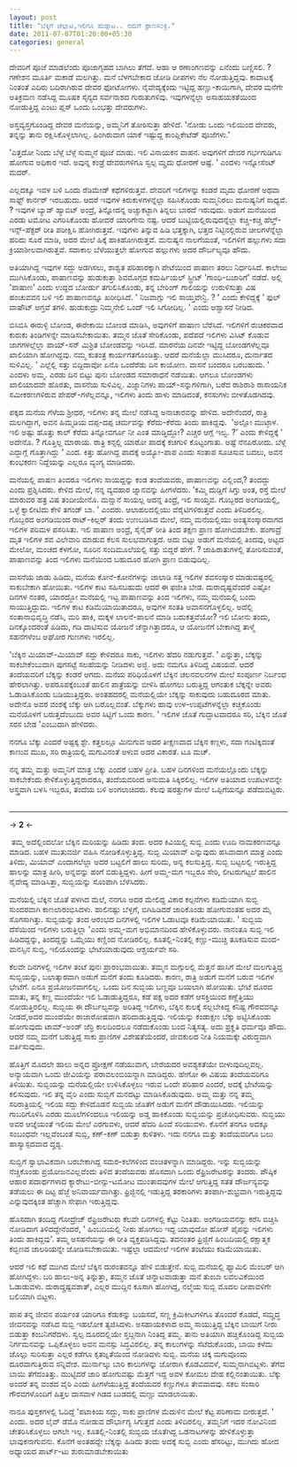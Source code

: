 ```yaml
--- 
layout: post 
title: "ಬೆಕ್ಕಿಗೆ ಚೆಲ್ಲಾಟ,ಇಲಿಗೂ ಹುಡ್ಗಾಟ.. ನಮಗೆ ಪ್ರಾಣಸ೦ಕ್ಟ." 
date: 2011-07-07T01:20:00+05:30 
categories: general
---
```


ದೇವರಿಗೆ ಪೂಜೆ ಮಾಡಲೆಂದು ಪೂಜಾಗೃಹದ ಬಾಗಿಲು ತೆಗೆದೆ. ಆಹಾ ಆ ರಣಾಂಗಣವನ್ನು ಏನೆಂದು
ಬಣ್ಣಿಸಲಿ. ? ಗಣೇಶನ ಮೂರ್ತಿ ಮಕಾಡೆ ಮಲಗಿತ್ತು. ಮನೆ ಬೆಳಗಬೇಕಾದ ಜೋಡಿ ದೀಪಗಳು ನೆಲ
ನೋಡುತ್ತಿದ್ದವು. ಕಾದಾಟಕ್ಕೆ ನಿಂತಂತೆ ಎದಿರು ಬದಿರಾಗಿರುವ ದೇವರ ಫೋಟೋಗಳು.
ನೈವೇದ್ಯಕ್ಕೆಂದು ಇಟ್ಟಿದ್ದ ಹಣ್ಣು-ಕಾಯಿಗಾಗಿ, ದೇವರ ಮನೆಗೇ ಅತಿಕ್ರಮಣ ನಡೆಸಿದ್ದ
ಮೂಷಕ ಸೈನ್ಯದ ಸರ್ವನಾಶದ ಗುರುತುಗಳಿವು. ಇವುಗಳನ್ನೆಲ್ಲಾ ಅಸಾಹಯಕತೆಯಿಂದ ನೋಡುತ್ತಿದ್ದ
ಎಂಟು ಪ್ಲಸ್ ಒಂದು ಒಂಭತ್ತು ದೇವರುಗಳು. 
<!--more-->
ಅಸ್ತವ್ಯಸ್ತಗೊಂಡಿದ್ದ ದೇವರ ಮನೆಯನ್ನು, ಅಮ್ಮನಿಗೆ ತೋರಿಸುತ್ತಾ ಹೇಳಿದೆ. 'ನೋಡು ಒಂದು
ಇಲಿಯಿಂದ ದೇವರು, ತನ್ನನ್ನು ತಾನು ರಕ್ಷಿಸಿಕೊಳ್ಳಲಾಗಿಲ್ಲ. ಹಿಂಗಿರುವಾಗ ಯಾಕೆ
ಇಷ್ಟುದ್ದ ಕಾಂಪ್ಲಿಕೇಟೆಡ್ ಪೂಜೆಗಳು.'  

'ಎತ್ತದೋ ನಿಂದು ಬೆಳ್ಗೆ ಬೆಳ್ಗೆ ಸುಮ್ಮನೆ ಪೂಜೆ ಮಾಡು. ಇಲಿ ವಿನಾಯಕನ ವಾಹನ.
ಅವುಗಳಿಗೆ ದೇವರ ಗರ್ಭಗುಡಿಗೂ ಹೋಗುವ ಅಧಿಕಾರ ಇದೆ. ಅವುನ್ನ ಕಂಡ್ರೆ ದೇವರುಗಳಿಗೂ
ಸ್ವಲ್ಪ ಮೄದು ಧೋರಣೆ ಆಷ್ಟೆ. ' ಎಂದಳು ಇನ್ನೋಸೆಂಟ್ ಮದರ್. 

ಎಲ್ಲದಕ್ಕೂ ಇವಳ ಬಳಿ ಒಂದು ರೆಡಿಮೇಡ್ ಕಥೆಗಳಿರುತ್ತವೆ. ದೇವರಿಗೆ ಇಲಿಗಳನ್ನು ಕಂಡರೆ
ಮೃದು ಧೋರಣೆ ಅಥವಾ ಸಾಫ್ಟ್ ಕಾರ್ನರ್ ಇರಬಹುದು. ಆದರೆ ಇವುಗಳ ಕಿರುಕುಳಗಳನ್ನೆಲ್ಲಾ
ಸಹಿಸಿಕೊಂಡು ಸುಮ್ಮನಿರಲು ಮನುಷ್ಯನಿಗೆ ಸಾಧ್ಯವೆ. ? ಇವುಗಳ ಬ್ಯಾಡ್ ಹ್ಯಾಬಿಟ್
ಅಂದ್ರೆ, ತಿನ್ನೋದನ್ನ ಅಚ್ಚುಕಟ್ಟಾಗಿ ತಿನ್ನಲು ಬಾರದೆ ಇರುವುದು. ಅಡುಗೆ ಮನೆಯಿಂದ
ಎರಡು ಟಮೋಟ ಎಗರಿಸಿಕೊಂಡು ಹೋದರೆ ಯಾರಿಗೇನು ನಷ್ಟ. ಆದರೆ ಬುಟ್ಟಿಯಲ್ಲಿರುವುದನ್ನೆಲ್ಲಾ
ಕಚ್ಚಿ-ಕಚ್ಚಿ ಹೆಲ್ತ್-ಇನ್ಸ್-ಪೆಕ್ಟರ್ ರೀತಿ ಪರೀಕ್ಷಿಸಿ ಹೋಗಿರುತ್ತವೆ. ಇವುಗಳು
ತಿನ್ನುವ ಹಿಡಿ ಭತ್ತಕ್ಕಾಗಿ, ಭತ್ತದ ನಿಟ್ಟಿನಲ್ಲಿರುವ ಚೀಲಗಳೆನ್ನೆಲ್ಲಾ ಹರಿದು ಸೂರೆ
ಮಾಡಿ, ಅದರ ಮೇಲೆ ಹಿಕ್ಕೆ ಹಾಕಿಹೋಗಿರುತ್ತವೆ. ಮನುಷ್ಯನ ನಾಲಗೆಯಂತೆ, ಇಲಿಗಳಿಗೆ
ಹಲ್ಲುಗಳು ಸದಾ ಕ್ರಿಯಾಶೀಲವಾಗಿರುತ್ತವೆ. ಸದಾಕಾಲ ಬೆಳೆಯುತ್ತಲೇ ಹೋಗುವ ಹಲ್ಲುಗಳು ಅದರ
ದೌರ್ಬಲ್ಯವೂ ಹೌದು. 

ಅತಿಯಾಗಿದ್ದ ಇವುಗಳ ಸದ್ದು ಅಡಗಿಸಲು, ಶಾಶ್ವತ ಪರಿಹಾರಕ್ಕಾಗಿ ಪೇಟೆಯಿಂದ ಪಾಷಾಣ ತರಲು
ನಿರ್ಧರಿಸಿದೆ. ಕಾಲೇಜು ಮುಗಿಸಿಕೊಂಡು, ಪಾಷಾಣವನ್ನು ಹುಡುಕುತ್ತಾ ಶಿವಮೊಗ್ಗದ
ಕಮರ್ಷಿಯಲ್ ಸ್ಟ್ರೀಟ್ 'ಗಾಂಧಿ-ಬಜಾರಿಗೆ' ನಡೆದೆ. ಅಲ್ಲಿ 'ಪಾಷಾಣ' ಎಂದು ಉದ್ದದ
ಬೋರ್ಡು ತಗುಲಿಸಿಕೊಂಡು, ತನ್ನ ಬೇರಿಂಗ್ ಗಾಲಿಯನ್ನು ಉರುಳಿಸುತ್ತಾ ವಿಷ ಹಂಚುವವನ ಬಳಿ
ಇಲಿ ಪಾಷಾಣವನ್ನೂ ಖರೀಧಿಸಿದೆ. ' ನಿಜವಾಗ್ಲು ಇಲಿ ಸಾಯ್ತವೇನ್ರಿ. ? ' ಎಂದು
ಕೇಳಿದ್ದಕ್ಕೆ ' ಫುಲ್ ವಾಷೌಟ್ ಆಗ್ತವೆ ತಗಳಿ. ಹುಡುಕುದ್ರು ನಿಮ್ಮನೇಲಿ ಒಂದ್ ಇಲಿ
ಸಿಗೋದಿಲ್ಲ. ' ಎಂದು ಆಶ್ವಾಸನೆ ನೀಡಿದ. 

ಬಿಸಿಬಿಸಿ ಈರುಳ್ಳಿ ಬೋಂಡ, ಈರೇಕಾಯಿ ಬೋಂಡ ಮಾಡಿಸಿ, ಅವುಗಳಿಗೆ ಪಾಷಾಣ ಬೆರೆಸಿದೆ.
ಇಲಿಗಳಿಗೆ ರುಚಿಕರವಾದ ಕುರುಕು ತಿಂಡಿಗಳನ್ನೇ ಮಾಡಿಸಬೇಕಾಯಿತು. ತಮ್ಮನ ಜೊತೆ
ಸೇರಿಕೊಂಡು, ಪದೆಪದೆ ಇಲಿಗಳು ವಿಸಿಟ್ ಕೊಡುವ ಜಾಗಗಳಲ್ಲೆಲ್ಲಾ ಪಾಯ್-ಸನ್ ಮಿಶ್ರಿತ
ಬೋಂಡವನ್ನು ಇರಿಸಿದೆ. ಮಾರನೆಯ ದಿನವೇ ಇಟ್ಟಿದ್ದ ಬೋಂಡಗಳೆಲ್ಲವೂ ಖಾಲಿಯಾಗಿ
ಹೋಗಿದ್ದವು. ನಮ್ಮ ಕುತಂತ್ರ ಕಾರ್ಯಗತಗೊಂಡಿತ್ತು. ಆದರೆ ಮನೆಯೆಲ್ಲಾ ಮುಸಿದರೂ,
ದುರ್ನಾತದ ಸುಳಿವಿಲ್ಲ. ' ಎಲ್ಲೆಲ್ಲಿ ಸತ್ತು ಬಿದ್ದಿದಾವೋ ಏನೊ ಒಂದೆರೆಡು ದಿನ ಕಾಯೋಣ.
ವಾಸನೆ ಬಂದರೂ ಬರಬಹುದು. ' ಎಂದಳು ಅಮ್ಮ. ಎರಡು ದಿನ ಬಿಟ್ಟು ಪುನಃ ಬೋಂಡದ ಸಮಾರಾಧನೆ
ನಡೆಯಿತು. ಆಗಲೂ ಬೋಂಡಗಳು ಖಾಲಿಯಾದವೇ ಹೊರತು, ವಾಸನೆಯ ಸುಳಿವಿಲ್ಲ. ವಿಜ್ನಾನಿಗಳು
ಪಾಯ್-ಸನ್ನುಗಳಿಗಾಗಿ, ಬರೆದ ರಾಶಿರಾಶಿ ರಾಸಾಯನಿಕ ಸಮೀಕರಣಗಳಿರುವ
ಪೇಪರ್-ಗಳೆಲ್ಲವನ್ನೂ, ಇಲಿಗಳು ತಿಂದು ಹಾಳು ಮಾಡಿದಂತೆ, ಕನಸುಗಳು ಬೀಳತೊಡಗಿದವು. 

ಪಕ್ಕದ ಮನೆಯ ಗೆಳೆಯ ಶ್ರೀಧರ, ಇಲಿಗಳು ತನ್ನ ಮೇಲೆ ನಡೆಸಿದ್ದ ಅನಾಚಾರವನ್ನು ಹೇಳಿದ.
ಅದೇನೆಂದರೆ, ರಾತ್ರಿ ಮಲಗಿದ್ದಾಗ, ಅವನ ಹಿಮ್ಮಡಿಯ ದಪ್ಪ-ದಪ್ಪ ಚರ್ಮವನ್ನು
ಕೆರೆದು-ಕೆರೆದು ತಿಂದು ಹಾಕಿದ್ದವು. 
'ಅಲ್ಲೋ ಮುಟ್ಠಾಳ. ಇಲಿ ಅಷ್ಟು ಹೊತ್ತು ಕಾಲ್ ಕೆರೆದು ತಿನ್ನೋವರ್ಗೂ ನೀ ಎಂತ
ಮಾಡ್ತಿದ್ದೋ? ಎಚ್ಚರ ಆಗ್ಲೆ ಇಲ್ವ. ?' ಎಂದು ಕೇಳಿದ್ದಕ್ಕೆ ' ಅದೇನೊ. ? ಗೊತ್ತಿಲ್ಲ
ಮಾರಾಯ. ರಾತ್ರಿ ಕನ್ಸಲ್ಲಿ ಯಾರೋ ಪಾದಕ್ಕೆ ಕಚಗುಳಿ ಕೊಟ್ಟಂಗಾತು. ಅಷ್ಟೆ ನೆನಪಿರೋದು.
ಬೆಳ್ಗೆ ಎದ್ದಾಗ್ಲೆ ಗೊತ್ತಾಗಿದ್ದು ' ಎಂದ. ಕಿತ್ತು ಹೋಗಿದ್ದ ಪಾದಕ್ಕೆ ಅಯ್ಯೋ-ಪಾಪ
ಎಂದು ಸಂತಾಪ ಸೂಚಿಸುವ ಬದಲು, ಅವನ ಕುಂಭಕರಣ ನಿದ್ದೆಯನ್ನು ಎಲ್ಲರೂ ವ್ಯಂಗ್ಯ
ಮಾಡಿದರು. 

ಮನೆಯಲ್ಲಿ ಪಾಷಣ ತಿಂದರೂ ಇಲಿಗಳು ಸಾಯದ್ದನ್ನು ಕಂಡ ತಂದೆಯವರು, ಪಾಷಾಣವನ್ನು
ಎಲ್ಲಿಂದ,? ತಂದದ್ದು ಎಂದು ಪ್ರಶ್ನಿಸಿದರು. ಕೇಳಿದ ಮೇಲೆ, ನನ್ನ ವ್ಯವಹಾರ ಜ್ನಾನವನ್ನು
ಹೀಗಳೆದರು. 'ಕಮ್ಮಿ ದುಡ್ಡಿಗೆ ಸಿಗ್ತು ಅಂತ, ರಸ್ತೆ ಮೇಲೆ ಮಾರುವರ ಹತ್ರ ವಿಷ
ತಂದೀಯೇನೊ. ಮನ್ಷಾನೆ ಸಾಯಲ್ಲ ಅದನ್ನ ತಿಂದ್ರೆ, ಇಲಿ ಸಾಯ್ತವ. ಗೊಬ್ಬರದ ಅಂಗಡಿಯಲ್ಲಿ,
ಒಳ್ಳೆ ಕ್ವಾಲೀಟಿದು ಕೇಳಿ ತಗಂಡ್ ಬಾ. ' ಎಂದರು. ಆಲಾಹಲದಲ್ಲಿಯು ವೆರೈಟಿಗಳಿರುತ್ತವೆ
ಎಂದು ತಿಳಿದಿರಲಿಲ್ಲ. ಗೊಬ್ಬರದ ಅಂಗಡಿಯಿಂದ ರಾಟ್-ಕಿಲ್ಲರ್ ತಂದು ಉಣಬಡಿಸಿದ ಮೇಲೆ,
ನಮ್ಮ ಮನೆಯಲ್ಲಿಯು ಅಂತ್ಯಸಂಸ್ಕಾರವಾಗದ ಇಲಿಗಳ ಪರಿಮಳ ಪಸರಿಸಿತು. ಇಲಿ ಪಾಷಾಣ ಅಂದ್ರೆ,
ಸೈನೈಡ್ ರೀತಿ ತಿಂದ ತಕ್ಷಣ ಪ್ರಾಣ ಹೋಗಿಬಿಡಬೇಕು. ಹಂಗಾದ್ರೆ ಮೃತ ಇಲಿಗಳ ಶವ ವಿಲೇವಾರಿ
ಮಾಡುವ ಕೆಲಸ ಸುಲಭವಾಗುತ್ತದೆ. ಅದು ಬಿಟ್ಟು ಅಡುಗೆ ಮನೆಯಲ್ಲಿ ತಿಂದವು, ಅಟ್ಟದ ಮೇಲೋ,
ಮಂಚದ ಕೆಳಗೋ, ಸೂರಿನ ಸಂದಿಮೂಲೆಯಲ್ಲಿ ಸತ್ತು ಬಿದ್ದರೆ ಹೇಗೆ. ? ಜಾಹಿರಾತುಗಳಲ್ಲಿ
ತೋರಿಸುವಂತೆ, ಪಾಷಾಣವನ್ನು ತಿಂದ ಇಲಿಗಳು ಮನೆಯಿಂದ ಬಹುದೂರ ಹೋಗಿ ಪ್ರಾಣ
ಬಿಡುವುದಿಲ್ಲ. 

ವಾಸನೆಯ ಜಾಡು ಹಿಡಿದು, ಮನೆಯ ಕೋನೆ-ಕೋನೆಗಳನ್ನು ಜಾಲಾಡಿ ಸತ್ತ ಇಲಿಗಳ ಶವಸಂಸ್ಕಾರ
ಮಾಡುವಷ್ಟರಲ್ಲಿ ಸಾಕುಬೇಕಾಗಿ ಹೋಯಿತು. ಇಲಿಗಳ ಕಾಟ ಸಹಿಸಬಹುದು ಆದರೆ ಈ ಫಜೀತಿ ಬೇಡ.
ದುರಾದೃಷ್ಟವೆಂದರೆ ಎಷ್ಟೋ ದಿನಗಳ ನಂತರ, ಯಾರದ್ದೋ ಮನೆಯಲ್ಲಿ ಇಟ್ಟ ಪಾಷಾಣವನ್ನು ತಿಂದ
ಇಲಿಗಳು, ನಮ್ಮ ಮನೆಯಲ್ಲಿ ಬಂದು ಸಾಯುತ್ತಿದ್ದುದು. ಇಲಿಗಳ ಕಾಟ ಕಡಿಮೆಯಾಯಿತಾದರೂ,
ಅವುಗಳ ಸಂತತಿ ಅವಾಸನಗೊಳ್ಳಲಿಲ್ಲ. ಅದೆಲ್ಲಿ ಸಂತಾನಾಭಿವೃದ್ಧಿ ನಡೆಸಿ, ಮರಿ ಹಾಕಿ,
ಮಕ್ಕಳ ಲಾಲನೆ-ಪಾಲನೆ ಮಾಡಿ ಬದುಕತ್ತವೆಯೋ? ಇಲಿ ಬೋನು ತಂದು, ದಿನಕ್ಕೊಂದರಂತೆ ಹಿಡಿದು,
ಗಡಿ ದಾಟಿಸುವ ಯೋಜನೆ ಚೆನ್ನಾಗಿತ್ತಾದರೂ, ಆ ಯೋಜನೆಗೆ ಬೇಕಾಗಿದ್ದ ತಾಳ್ಮೆ ಸಹನೆಗಳೆಂಬ
ಅಘೋರ ಗುಣಗಳು ಇರಲಿಲ್ಲ. 

'ಬೆಕ್ಕಿನ ಮಿಯಾವ್-ಮಿಯಾವ್ ಸದ್ದು ಕೇಳಿದರೂ ಸಾಕು, ಇಲಿಗಳು ಹೆದರಿ ನಡುಗುತ್ತವೆ. '
ಎನ್ನುತ್ತಾ, ಬೆಕ್ಕನ್ನು ಸಾಕಬೇಕೆಂಬುದಾಗಿ ಪುಗಸಟ್ಟೆ ಸಲಹೆಯನ್ನು ನೀಡಿದಳು ಅಜ್ಜಿ.
ಅದು ನಮಗೂ ತಿಳಿದಿದ್ದ ವಿಷಯವೆ. ಆದರೆ ತಂದೆಯವರಿಗೆ ಬೆಕ್ಕನ್ನು ಕಂಡರೆ ಆಗದು. ಮನೆಯ
ಪರಿಧಿಯೊಳಗೆ ಬೆಕ್ಕಿನ ಚಲನವಲನಗಳ ಮೇಲೆ ಸಂಪೂರ್ಣ ನಿರ್ಬಂಧ ಹೇರಲಾಗಿತ್ತು.
ಅಪರೂಪಕ್ಕೆಂಬಂತೆ ಹಾಲಿನ ಪಾತ್ರೆಯನ್ನು ಬೀಳಿಸಿ ಹೋಗಲು ಬರುತ್ತಿದ್ದ ಆಗಂತುಕ
ಬೆಕ್ಕನ್ನೇ ಅವರು ಓಡಾಡಿಸಿಕೊಂಡು ಬಡಿಯುತ್ತಿದ್ದರು. ಅಂತಹದರಲ್ಲಿ ಮನೆಯಲ್ಲಿಯೇ
ಬೆಕ್ಕನ್ನು ಸಾಕುವುದು ಬಹುದೂರದ ಮಾತು. ಅದೇನೊ ಅವರ ವಂಶಕ್ಕೆ ಬೆಕ್ಕು ಆಗಿ
ಬರೊಲ್ಲವಂತೆ. ಬೆಕ್ಕುಗಳು ಹಾವು ಉಳ-ಉಪ್ಪಟೆಗಳನ್ನೆಲ್ಲಾ ಕಚ್ಚಿಕೊಂಡು ಮನೆಯೊಳಗೆ
ಬರುತ್ತದೆಂಬುದು ಅವರ ಸಿಟ್ಟಿಗೆ ಒಂದು ಕಾರಣ. ' ಇಲಿಗಳ ಜೊತೆ ಗುದ್ದಾಟವಾದರೂ ಸರಿ,
ಬೆಕ್ಕಿನ ಜೊತೆ ಸರಸ ಬೇಡ 'ಎಂಬುದಾಗಿ ಹೇಳಿದರು. 

ನನಗೂ ಬೆಕ್ಕು ಎಂದರೆ ಅಷ್ಟಕ್ಕ ಶ್ಟೇ. ಕತ್ತಲಲ್ಲೂ ಮಿನುಗುವ ಅದರ ತೀಕ್ಷಣವಾದ ಬೆಕ್ಕಿನ
ಕಣ್ಗಳು, ಸದಾ ಗಂಟಿಕ್ಕಿದಂತೆ ಕಾಣುವ ಮುಖ, ಸರಿ ರಾತ್ರಿಯಲ್ಲಿ ಮಗುವಿನಂತೆ ಅಳುವ ಅದರ
ವಿಕಾರತೆ. ಟೂ ಮಚ್. 

ನನ್ನ ತಮ್ಮ ಮತ್ತು ಅಮ್ಮನಿಗೆ ಮಾತ್ರ ಬೆಕ್ಕು ಎಂದರೆ ಬಹಳ ಪ್ರೀತಿ. ಬಹಳ ದಿನಗಳಿಂದ
ಮನೆಯಲ್ಲೊಂದು ಬೆಕ್ಕನ್ನು ಸಾಕಬೇಕೆಂದು ಕೇಳಿಕೊಳ್ಳುತ್ತಿದ್ದರಾದರೂ, ತಂದೆಯವರಿಂದ
ಅನುಮತಿ ಸಿಕ್ಕಿರಲಿಲ್ಲ. ಇಲಿಗಳ ಅತಿಯಾದ ಉಪಟಳವನ್ನೇ ಅಸ್ತ್ರವಾಗಿ ಬಳಸಿ ಇಬ್ಬರೂ,
ತಂದೆಯ ಬಳಿ ಅಂಗಲಾಚಿದರು. ಕೆಲವು ಷರತ್ತುಗಳ ಮೇಲೆ ಒಪ್ಪಿಗೆಯನ್ನೂ ಪಡೆದುಬಿಟ್ಟರು.   

---

-> **2** <-

 ತಮ್ಮ ಅದೆಲ್ಲಿಂದಲೋ ಬೆಕ್ಕಿನ ಮರಿಯನ್ನು ಹಿಡಿದು ತಂದ. ಅದರ ಕಿವಿಯಲ್ಲಿ ಸುಬ್ಬಿ ಎಂದು
ಊದಿ ನಾಮಕರಣವನ್ನೂ ಮಾಡಿದ. ಬಹಳ ಮುತುವರ್ಜಿ ವಹಿಸಿ ನೋಡಿಕೊಳ್ಳುತ್ತಿದ್ದ. ಸುಬ್ಬಿ
ಮಿಯಾವ್ ಎನ್ನುವುದು ಹಸಿವಾದಾಗ ಮಾತ್ರ ಎಂದು ತಿಳಿದು, ಮಿಯಾವ್ ಎಂದಾಗಲೆಲ್ಲಾ ಅದರ
ಬಟ್ಟಲಿಗೆ ಹಾಲು ಸುರಿದು, ಅನ್ನ ಕಲಸುತ್ತಿದ್ದ. ಸುಬ್ಬಿ ಬಟ್ಟಲಲ್ಲಿ ಇರುತ್ತಿದ್ದ
ಹಾಲನ್ನು ಮಾತ್ರ ಹೀರಿ, ಅನ್ನವನ್ನು ಹಂಗೆ ಬಿಡುತ್ತಿದ್ದಳು. ಹೀಗೆ ಅಮ್ಮ-ಮಗ ಇಬ್ಬರೂ
ಸೇರಿ, ಲೀಟರುಗಟ್ಟಲೆ ಹಾಲಿನ ನೈವೇದ್ಯ ಮಾಡಿಸಿತ್ತಾ, ಸುಬ್ಬಿಯನ್ನು ಸೊಂಪಾಗಿ
ಬೆಳೆಸಿದರು. 

ಮನೆಯಲ್ಲಿ ಬೆಕ್ಕಿನ ಜೊತೆ ಪಳಗಿದ ಮೆಲೆ, ನನಗೂ ಅದರ ಮೇಲಿದ್ದ ವಿಕಾರ ಕಲ್ಪನೆಗಳು
ಕಡಿಮೆಯಾಗಿ ಸುಬ್ಬಿ ಸುಂದರವಾಗಿ ಕಾಣಲಾರಂಭಿಸಿದಳು. ಹಾಲಿನಷ್ಟು ಬೆಳ್ಳಗೆ,
ಬಿಗಿಹಿಡಿದರೆ ಜಾರಿಕೊಂಡು ಹೋಗುವಂತಹ ಅದರ ಮೈ ಸೊಗಸಾಗಿತ್ತು. ಸುಬ್ಬಿಯನ್ನು ತಂದ ಆರಂಭದ
ದಿನಗಳಲ್ಲಿ ಇಲಿಗಳ ಓಡಾಟವೂ ಕಡಿಮೆಯಾಯಿತು. ' ಸುಬ್ಬಿಯ ದೆಸೆಯಿಂದ ಇಲಿಗಳು
ಬರುತ್ತಿಲ್ಲಾ 'ಎಂದು ಅಮ್ಮ-ಮಗ ಅಭಿಮಾನದಿಂದ ಹೇಳಿಕೊಳ್ಳುವರು. ನಾನಂತೂ ಸುಬ್ಬಿ ಇಲಿ
ಹಿಡಿದದ್ದನ್ನು, ತಿಂದದ್ದನ್ನು ಒಮ್ಮೆಯು ಕಣ್ಣಿಂದ ನೋಡಿರಲಿಲ್ಲ. ಕೂತಲ್ಲಿ-ನಿಂತಲ್ಲಿ
ಕಣ್ಣು-ಮುಚ್ಚಿ ತೂಕಡಿಸುವ ಮಂದ-ಮನಸ್ಸಿನ ಸುಬ್ಬಿ, ಇಲಿಯೊಂದನ್ನು ಭೇಟೆಯಾಡುವುದು
ಆಶ್ಚರ್ಯವೇ ಸರಿ. 

ಕೆಲವೇ ದಿನಗಳಲ್ಲಿ ಇಲಿಗಳ ತಂಟೆ ಪುನಃ ಪ್ರಾರಂಭವಾಯಿತು. ತಮ್ಮನ ಮಗ್ಗುಲಲ್ಲಿ ಮೆತ್ತನೆ
ಹಾಸಿಗೆ ಮೇಲೆ ಮಲಗುತ್ತಿದ್ದ ಸುಬ್ಬಿಯನ್ನು, ಬಲಾತ್ಕಾರವಾಗಿ ಅಡುಗೆ ಮನೆಗೆ ತಂದು
ಕೂಡಿದರು. ಕಾರಣ, ರಾತ್ರಿ ಅಡುಗೆ ಮನೆಗೆ ಬರುವ ಇಲಿಗಳ ಭೇಟೆಗೆ. ಏನೂ
ಪ್ರಯೋಜನವಾಗಲಿಲ್ಲ. ಒಂದು ದಿನ ಸುಬ್ಬಿಯ ಬಣ್ಣವೂ ಬಯಲಾಗಿ ಹೋಯಿತು. ಭೇಟೆ ದೂರದ ಮಾತು,
ತನ್ನ ಕಣ್ಣ ಮುಂದೆಯೇ ಇಲಿ ಓಡಾಡುತ್ತಿದ್ದರೂ, ಕಡೆ ಪಕ್ಷ ಅದರ ಕಡೆಗೆ ಆಸಕ್ತಿಯಿಂದ
ಕಣ್ಣೆತ್ತಿಯು ನೋಡುತ್ತಿರಲಿಲ್ಲ. ಸುಬ್ಬಿಯ ಈ ದೌರ್ಬಲ್ಯವನ್ನು ಅರಿತಿದ್ದ ಇಲಿಗಳು,
ಬೆಕ್ಕಿನ ಕುಲಕ್ಕೆ ಸಲ್ಲಬೇಕಿದ್ದ ಕನಿಷ್ಟ ಗೌರವವನ್ನೂ ನೀಡದೆ,ಅದರ ಮುಂದೆಯೇ
ರಾಜಾರೋಷವಾಗಿ ಹರಿದಾಡುತ್ತಿದ್ದವು. ಇಲಿಯನ್ನು ಕಂಡಾಕ್ಷಣ ಬೆಕ್ಕು ಅಟ್ಟಿಸಿಕೊಂಡು
ಹೋಗುವುದು ಟಾಮ್-ಅಂಡ್ ಜೆರ್ರಿ ಕಾಲದಿಂದಲೂ ನಡೆದುಕೊಂಡು ಬಂದ ನಿತ್ಯಸತ್ಯ. ಅದು
ಪ್ರಕೄತಿ ಧರ್ಮವೂ ಹೌದು. ಆದರೆ ನಮ್ಮ ಮನೆಗೆ ಬರುತ್ತಿದ್ದ ಸಾಕು ಪ್ರಾಣಿಗಳ
ವಿಶೇಷತೆಯೆಂದರೆ, ಜೀವಕುಲದ ನೀತಿ ನಿಯಮಕ್ಕೇ ವಿರುದ್ಧವಾಗಿ ವರ್ತಿಸುವುದು. 

ಹೊತ್ತಿಗೆ ಮೊದಲೇ ಹಾಲು ಅನ್ನದ ಪ್ರೋಕ್ಷಣೆ ನಡೆಯುವಾಗ, ಬೇರೆಯದರ ಅವಶ್ಯಕತೆಯೇ
ಬೀಳುವುದಿಲ್ಲವಲ್ಲ. ಅನ್ಯಾಯವಾಗಿ ಒಂದು ಜೀವಿಯನ್ನು ಪರಾವಲಂಬಿಯನ್ನಾಗಿ ಮಾಡಿದ್ದರು.
ಹೇಗೋ ಈ ವಿಷಯ ತಂದೆಯವರಿಗೂ ತಿಳಿಯಿತು. ಸುಬ್ಬಿಯನ್ನು ಮನೆಯಲ್ಲಿಯೇ ಉಳಿಸಿಕೊಳ್ಳಲು
ಇರುವ ಒಂದೇ ಪರಿಹಾರ ಎಂದರೆ, ಅದಕ್ಕೆ ಭೇಟೆಯನ್ನು ಕಲಿಸುವುದು. ಇಲಿ ತನ್ನ ವೈರಿ ಎಂದು
ಸುಬ್ಬಿಗೆ ಮನದಟ್ಟು ಮಾಡಿಸಿಕೊಡುವುದು. ಅಮ್ಮ ಮತ್ತು ನನ್ನ ತಮ್ಮ ಸರಿರಾತ್ರಿಯಲ್ಲಿ
ಇಲಿಯ ಸದ್ದು ಕೇಳಿದೊಡನೆ ಸುಬ್ಬಿಯ ಜೊತೆಗೆ ಅಡುಗೆ ಮನೆಗೆ ದೌಡಾಯಿಸಿದರು. ಇಲಿಯನ್ನು
ಗಾಬರಿಗೊಳಿಸಿ ಎರಡು ಮೂಲೆಗಳಿಂದಲೂ ಇಲಿಯನ್ನು ಅಡ್ಡ ಹಾಕಿಕೊಂಡು ಸುಬ್ಬಿಯನ್ನು
ಪ್ರಚೋಧಿಸುವರು. ಸುಬ್ಬಿಯು ಅವರ ಆಜ್ನೆಯಂತೆ ಇಲಿಯ ಮೇಲೆ ಎರಗುವಳು, ಆದರೆ ಹೆದರಿ ಹಿಂದೆ
ಸರಿಯುವಳು. ಕೊನೆಗೆ ತನಗೂ ಅದಕ್ಕೂ ಸಂಬಂಧವೇ ಇಲ್ಲವೆಂಬಂತೆ ಸುಬ್ಬಿ, ಕಣ್-ಕಣ್
ಬಿಡುತ್ತಾ ಕುಳಿತಳು. ಇದು ನನಗೂ ಮತ್ತು ತಂದೆಯವರಿಗೂ ಬಲು ಹಾಸ್ಯಾಸ್ಪದವಾದ ದೄಶ್ಯ. 

ಸುಬ್ಬಿಗೆ ಸ್ವಾಭಾವಿಕವಾಗಿ ಬರಬೇಕಾಗಿದ್ದ ಸಮರ-ಕಲೆಗಳಿಂದ ವಂಚಿತಳನ್ನಾಗಿ ಮಾಡಿದ್ದರು.
ಇನ್ನು ಸುಬ್ಬಿಯನ್ನು ನೆಚ್ಚಿಕೊಂಡು ಪ್ರಯೋಜನವಿಲ್ಲವೆಂದು ತಿಳಿದ ತಂದೆಯವರು ಹೊಸದಾಗಿ
ಒಂದು ರೆಫ್ರಿಜರೇಟರನ್ನು ತಂದರು. ಪೌಷ್ಠಿಕ ಆಹಾರ ಪದಾರ್ಥಗಳಾದ ಕ್ಯಾರೇಟು-ಬೀನ್ಸು-ಟಮೋಟ
ಮುಂತಾದವುಗಳ ಮೇಲೆ ಆಗುತ್ತಿದ್ದ ಸತತ ದೌರ್ಜನ್ಯವನ್ನು ತಡೆಯಲು ಈ ದಿಟ್ಟ ಹೆಜ್ಜೆ
ಅನಿವಾರ್ಯವಾಗಿತ್ತು. ಫ್ರಿಜ್ಜಿನಲ್ಲಿ ಇಡುತ್ತಿದ್ದ ತರಕಾರಿಗಳು ತಂಪಾಗಿ-ಶುಭ್ರವಾಗಿ
ಇರುತ್ತಿದ್ದವು ಎನ್ನುವುದಕ್ಕಿಂತ ಹೆಚ್ಚಾಗಿ ಸೇಫಾಗಿ ಇರುತ್ತಿದ್ದವು. 

ಹೊಸದಾಗಿ ತಂದಿದ್ದ ಗೋದ್ರೇಜ್ ರೆಫ್ರಿಜರೇಟರು ಕೆಲವೇ ದಿನಗಳಲ್ಲಿ ಕೆಟ್ಟು ನಿಂತಿತು.
ಅಂಗಡಿಯವನನ್ನು ಕರೆಸಿ ಬಿಚ್ಚಿಸಿ ನೋಡಿದಾಗ ತಿಳಿದದ್ದೇನೆಂದರೆ, ' ಹಿಂಬದಿಯಲ್ಲಿ ನೀರು
ಹೋಗಲು ಇದ್ದ ಯಾವುದೋ ಹೋಸ್ ಪೈಪನ್ನು ಇಲಿಗಳು ತಿಂದು ಹಾಕಿದ್ದವು'. ತಮ್ಮ ಅಸಹನೆಯನ್ನು
ಈ ರೀತಿ ವ್ಯಕ್ತಪಡಿಸಿದ್ದವು. ತದನಂತರ ಫ್ರಿಜ್ಜಿಗೆ ಹಿಂಬದಿಯಲ್ಲಿ ರಕ್ಷಾತ್ಮಕ ಕಬ್ಬಿಣದ
ಜಾಲರಿಯನ್ನೇ ಜೋಡಿಸಬೇಕಾಯಿತು. ಇಷ್ಟೆಲ್ಲಾ ಆದಮೇಲೆ ಇಲಿಗಳ ತಂಟೆಯು ಕಡಿಮೆಯಾಯಿತು.

ಆದರೆ ಇಲಿ ಕಥೆ ಮುಗಿದ ಮೇಲೆ ಬೆಕ್ಕಿನ ದುರಂತವನ್ನೂ ಹೇಳಿ ಬಿಡುತ್ತೇನೆ. ಸುಬ್ಬಿ
ಮನೆಯಲ್ಲಿ ಫ್ಯಾಮಿಲಿ ಮೆಂಬರ್ ಆಗಿ ಹೋಗಿದ್ದಳು. ಬರಿ ಹಾಲು-ಅನ್ನ ತಿನ್ನುತ್ತಾ, ತಮ್ಮನ
ಜೊತೆ ಚಿನ್ನಾಟವಾಡುತ್ತಾ ಮನೆ ತುಂಬಾ ಲವಲವಿಕೆಯಿಂದ ಓಡಾಡುವಳು. ದುರಾದೄಷ್ಟವಶಾತ್,
ಎಲ್ಲರ ಮುದ್ದಿನ ಕೂಸಾಗಿ ಹೋಗಿದ್ದ, ನಲ್ಮೆಯ ಸುಬ್ಬಿ ಮೊದಲ ದೀಪಾವಳಿಗೇ ಬಲಿಯಾಗಿ
ಬಿಟ್ಟಳು. 

ಪಾಪ ತನ್ನ ಜೀವನ ಪರ್ಯಂತ ಯಾರಿಗೂ ಕೆಡುಕನ್ನು ಬಯಸದೆ, ಸಣ್ಣ ಕ್ರಿಮಿಕೀಟಗಳಿಗೂ ತೊಂದರೆ
ಕೊಡದೆ, ಸಮೄದ್ಧ ಜೀವನವನ್ನು ನಡೆಸಿದ ಸುಬ್ಬಿ ಇಹಲೋಕ ತ್ಯಜಿಸಿದಳು. ಅಸಹಾಯಕಳಾದ ಅಮ್ಮ
ಸಾಯುತ್ತಿದ್ದ ಬೆಕ್ಕಿನ ಬಾಯಿಗೆ ನೀರು ಬಿಡುತ್ತಾ ಕಂಬನಿಗರೆದಳು. ಸ್ವಲ್ಪ ದೂರದಲ್ಲಿಯೇ
ಸ್ತಬ್ದನಾಗಿ ನಿಂತಿದ್ದ ತಮ್ಮ. ತಾನು ಅತಿಯಾಗಿ ಹಚ್ಚಿಕೊಂಡಿದ್ದ ಸುಬ್ಬಿಯ
ನಿರ್ಗಮನವನ್ನು ಒಪ್ಪಿಕೊಳ್ಳಲು ಅವನ ಮನಸ್ಸು ಸಿದ್ಧವಿರಲಿಲ್ಲ. ತನ್ನ ಕಾಲುಗಳನ್ನು
ಸೆಟೆದುಕೊಂಡು, ಬಾಯಿ ಕಳೆದು ಜೊಲ್ಲು ಸುರಿಸುತ್ತಾ ಎಲ್ಲರ ಕಡೆಗೂ ಕೃತಜ್ನತೆಯಿಂದ
ನೋಡಿದಳು ಸುಬ್ಬಿ. ಮನೆಯ ಚಿಕ್ಕ ಮಗುವೊಂದು ದೂರವಾಗುತ್ತಿರುವ ಸನ್ನಿವೇಶ. ಮುರ್ನಾಲ್ಕು
ಬಾರಿ ಕಾಲುಗಳನ್ನು ಜೋರಾಗಿ ಕೊಡವಿದವಳೆ, ಸುಮ್ಮನಾಗಿಬಿಟ್ಟಳು. ತೆಗೆದ ಬಾಯಿ
ತೆಗೆದಂತಿತ್ತು. ಮುಟ್ಟಿದರೆ ಜಾರಿ ಹೋಗುವಷ್ಟು ಮೆತ್ತಗೆ ಇದ್ದ ಅವಳ ಕೋಮಲ ದೇಹ
ಕಲ್ಲಿನಂತಾಯಿತು. ಬೆಕ್ಕು ಅಂದರೆ ತನ್ನ ವಂಶದ ವೈರಿ ಎಂದು ಹೀಗಳೆಯುತ್ತಿದ್ದ ತಂದೆಯವರ
ಕಣ್ಣುಗಳೂ ತೇವವಾದವು. ಸಕಲ ಸಂಸಾರಿ ಗೌರವಗಳೊಂದಿಗೆ ಹಿತ್ತಲ ದಾಸವಾಳ ಗಿಡದ ಬುಡದಲ್ಲಿ
ಮಣ್ಣು ಮಾಡಲಾಯಿತು. 

ನಾನೂ ಪುಸ್ತಕಗಳಲ್ಲಿ ಓದಿದ್ದೆ 'ಪಟಾಕಿಯ ಸದ್ದು, ಸಾಕು ಪ್ರಾಣಿಗಳ ಮೆದುಳಿನ ಮೇಲೆ
ಕೆಟ್ಟ ಪರಿಣಾಮ ಬೀರುತ್ತದೆ. ' ಎಂದು. ಅದರ ಲೈವ್ ಡೆಮೊ ನೋಡುವ ದೌರ್ಭಾಗ್ಯ ಸಿಗುತ್ತದೆ
ಎಂದು ತಿಳಿದಿರಲಿಲ್ಲ. ತಮ್ಮನಿಗೆ ಇದರ ನೋವಿನಿಂದ ಚೇತರಿಸಿಕೊಳ್ಳಲು ಆಗಲೇ ಇಲ್ಲ.
ಕೂತಲ್ಲಿ-ನಿಂತಲ್ಲಿ ಸುಬ್ಬಿಯ ಜೊತೆಗಿದ್ದ ಒಡನಾಟಗಳನ್ನು ಹೇಳಿಕೊಳ್ಳುತ್ತಾ
ಭಾವುಕನಾಗುವನು. ಕೊನೆಗೆ ಅಂತಹದ್ದೇ ಬೆಕ್ಕನ್ನು ಹಿಡಿದು ತಂದು ಅದಕ್ಕೆ ಸುಬ್ಬಿ ಎಂದು
ಹೆಸರಿಟ್ಟು, ಮುಗಿದು ಹೋದ ಅಧ್ಯಾಯದ ಪಾರ್ಟ್-ಟು ಶುರುಮಾಡಬೇಕಾಯಿತು